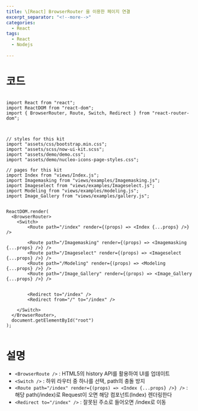 ```yaml
---
title: \[React] BrowserRouter 을 이용한 페이지 연결
excerpt_separator: "<!--more-->"
categories:
  - React
tags:
  - React
  - Nodejs
  
---
```


# 코드

```

import React from "react";
import ReactDOM from "react-dom";
import { BrowserRouter, Route, Switch, Redirect } from "react-router-dom";



// styles for this kit
import "assets/css/bootstrap.min.css";
import "assets/scss/now-ui-kit.scss";
import "assets/demo/demo.css";
import "assets/demo/nucleo-icons-page-styles.css";

// pages for this kit
import Index from "views/Index.js";
import Imagemasking from "views/examples/Imagemasking.js";
import Imageselect from "views/examples/Imageselect.js";
import Modeling from "views/examples/modeling.js";
import Image_Gallery from "views/examples/gallery.js";


ReactDOM.render(
  <BrowserRouter>
    <Switch>
        <Route path="/index" render={(props) => <Index {...props} />} />
  
        <Route path="/Imagemasking" render={(props) => <Imagemasking {...props} />} />
        <Route path="/Imageselect" render={(props) => <Imageselect {...props} />} />
        <Route path="/Modeling" render={(props) => <Modeling {...props} />} />
        <Route path="/Image_Gallery" render={(props) => <Image_Gallery {...props} />} /> 


        <Redirect to="/index" />
        <Redirect from="/" to="/index" />
      
    </Switch>
  </BrowserRouter>,
  document.getElementById("root")
);


```

# 설명
- ```<BrowserRoute />``` : HTML5의 history API를 활용하여 UI를 업데이트
- ```<Switch />``` : 하위 라우터 중 하나를 선택, path의 충돌 방지
- ```<Route path="/index" render={(props) => <Index {...props} />} />``` : 해당 path(/index)로 Request이 오면 해당 컴포넌트(Index) 렌더링한다
- ```<Redirect to="/index" />``` : 잘못된 주소로 들어오면 /index로 이동

